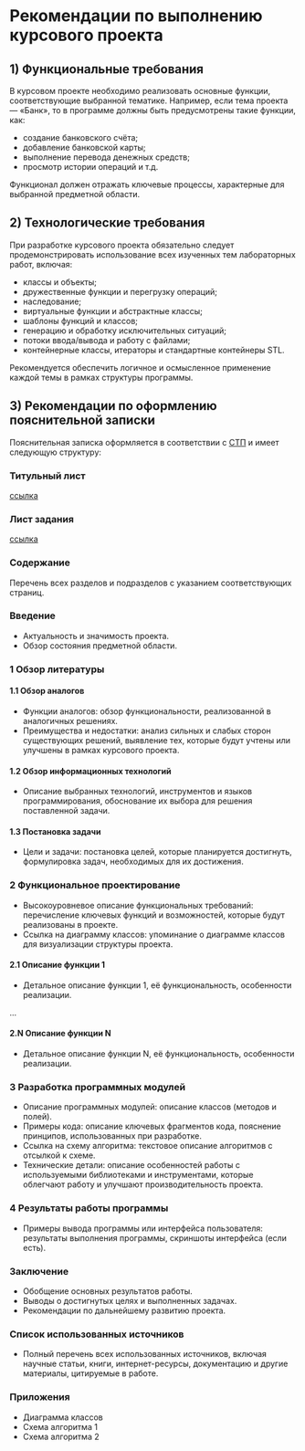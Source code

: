 # Рекомендации по выполнению курсового проекта

## 1) Функциональные требования
В курсовом проекте необходимо реализовать основные функции, соответствующие выбранной тематике.
Например, если тема проекта — «Банк», то в программе должны быть предусмотрены такие функции, как:

- создание банковского счёта;
- добавление банковской карты;
- выполнение перевода денежных средств;
- просмотр истории операций и т.д.

Функционал должен отражать ключевые процессы, характерные для выбранной предметной области.

## 2) Технологические требования
При разработке курсового проекта обязательно следует продемонстрировать использование всех изученных тем лабораторных работ, включая:
- классы и объекты;
- дружественные функции и перегрузку операций;
- наследование;
- виртуальные функции и абстрактные классы;
- шаблоны функций и классов;
- генерацию и обработку исключительных ситуаций;
- потоки ввода/вывода и работу с файлами;
- контейнерные классы, итераторы и стандартные контейнеры STL.

Рекомендуется обеспечить логичное и осмысленное применение каждой темы в рамках структуры программы.

## 3) Рекомендации по оформлению пояснительной записки
Пояснительная записка оформляется в соответствии с [СТП](https://www.bsuir.by/m/12_100229_1_185678.pdf) и имеет следующую структуру:

### Титульный лист
[ссылка](https://github.com/irina-skiba/course_project/blob/main/files/%D0%A2%D0%B8%D1%82%D1%83%D0%BB%D1%8C%D0%BD%D1%8B%D0%B9%20%D0%BB%D0%B8%D1%81%D1%82.docx)

### Лист задания
[ссылка](https://github.com/irina-skiba/course_project/blob/main/files/%D0%9B%D0%B8%D1%81%D1%82%20%D0%B7%D0%B0%D0%B4%D0%B0%D0%BD%D0%B8%D1%8F.docx)

### Содержание

Перечень всех разделов и подразделов с указанием соответствующих страниц.

### Введение

- Актуальность и значимость проекта.
- Обзор состояния предметной области.

### 1 Обзор литературы

#### 1.1 Обзор аналогов
- Функции аналогов: обзор функциональности, реализованной в аналогичных решениях.
- Преимущества и недостатки: анализ сильных и слабых сторон существующих решений, выявление тех, которые будут учтены или улучшены в рамках курсового проекта.

#### 1.2 Обзор информационных технологий
- Описание выбранных технологий, инструментов и языков программирования, обоснование их выбора для решения поставленной задачи.

#### 1.3 Постановка задачи
- Цели и задачи: постановка целей, которые планируется достигнуть, формулировка задач, необходимых для их достижения.

### 2 Функциональное проектирование
- Высокоуровневое описание функциональных требований: перечисление ключевых функций и возможностей, которые будут реализованы в проекте.
- Ссылка на диаграмму классов: упоминание о диаграмме классов для визуализации структуры проекта.

#### 2.1 Описание функции 1
- Детальное описание функции 1, её функциональность, особенности реализации.

...

#### 2.N Описание функции N
- Детальное описание функции N, её функциональность, особенности реализации.

### 3 Разработка программных модулей
- Описание программных модулей: описание классов (методов и полей).
- Примеры кода: описание ключевых фрагментов кода, пояснение принципов, использованных при разработке.
- Ссылка на схему алгоритма: текстовое описание алгоритмов с отсылкой к схеме.
- Технические детали: описание особенностей работы с используемыми библиотеками и инструментами, которые облегчают работу и улучшают производительность проекта.

### 4 Результаты работы программы
- Примеры вывода программы или интерфейса пользователя: результаты выполнения программы, скриншоты интерфейса (если есть).

### Заключение
- Обобщение основных результатов работы.
- Выводы о достигнутых целях и выполненных задачах.
- Рекомендации по дальнейшему развитию проекта.

### Список использованных источников
- Полный перечень всех использованных источников, включая научные статьи, книги, интернет-ресурсы, документацию и другие материалы, цитируемые в работе.

### Приложения
- Диаграмма классов
- Схема алгоритма 1
- Схема алгоритма 2
